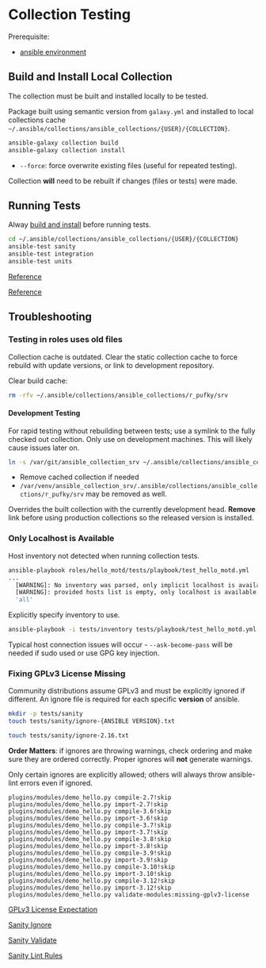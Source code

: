 # Collection Testing
Prerequisite:
* [ansible environment](../environment/ansible.md)

## Build and Install Local Collection
The collection must be built and installed locally to be tested.

Package built using semantic version from `galaxy.yml` and installed to local
collections cache
`~/.ansible/collections/ansible_collections/{USER}/{COLLECTION}`.

``` bash
ansible-galaxy collection build
ansible-galaxy collection install
```
* `--force`: force overwrite existing files (useful for repeated testing).

Collection **will** need to be rebuilt if changes (files or tests) were made.

## Running Tests
Alway [build and install](#build-and-install-local-collection) before running
tests.

``` bash
cd ~/.ansible/collections/ansible_collections/{USER}/{COLLECTION}
ansible-test sanity
ansible-test integration
ansible-test units
```

[Reference](https://docs.ansible.com/ansible/latest/dev_guide/developing_collections_testing.html)

[Reference](https://docs.ansible.com/ansible/latest/dev_guide/testing_running_locally.html#testing-running-locally)

## Troubleshooting

### Testing in roles uses old files
Collection cache is outdated. Clear the static collection cache to force
rebuild with update versions, or link to development repository.

Clear build cache:
``` bash
rm -rfv ~/.ansible/collections/ansible_collections/r_pufky/srv
```

#### Development Testing
For rapid testing without rebuilding between tests; use a symlink to the fully
checked out collection. Only use on development machines. This will likely
cause issues later on.

``` bash
ln -s /var/git/ansible_collection_srv ~/.ansible/collections/ansible_collections/r_pufky/srv
```
* Remove cached collection if needed
* `/var/venv/ansible_collection_srv/.ansible/collections/ansible_collections/r_pufky/srv`
  may be removed as well.

Overrides the built collection with the currently development head. **Remove**
link before using production collections so the released version is installed.

### Only Localhost is Available
Host inventory not detected when running collection tests.

``` bash
ansible-playbook roles/hello_motd/tests/playbook/test_hello_motd.yml
...
  [WARNING]: No inventory was parsed, only implicit localhost is available
  [WARNING]: provided hosts list is empty, only localhost is available. Note that the implicit localhost does not match
  'all'
```

Explicitly specify inventory to use.

``` bash
ansible-playbook -i tests/inventory tests/playbook/test_hello_motd.yml
```

Typical host connection issues will occur - `--ask-become-pass` will be needed
if sudo used or use GPG key injection.

### Fixing GPLv3 License Missing
Community distributions assume GPLv3 and must be explicitly ignored if
different. An ignore file is required for each specific **version** of ansible.

``` bash
mkdir -p tests/sanity
touch tests/sanity/ignore-{ANSIBLE VERSION}.txt

touch tests/sanity/ignore-2.16.txt
```

**Order Matters**: if ignores are throwing warnings, check ordering and make
sure they are ordered correctly. Proper ignores will **not** generate warnings.

Only certain ignores are explicitly allowed; others will always throw
ansible-lint errors even if ignored.
```
plugins/modules/demo_hello.py compile-2.7!skip
plugins/modules/demo_hello.py import-2.7!skip
plugins/modules/demo_hello.py compile-3.6!skip
plugins/modules/demo_hello.py import-3.6!skip
plugins/modules/demo_hello.py compile-3.7!skip
plugins/modules/demo_hello.py import-3.7!skip
plugins/modules/demo_hello.py compile-3.8!skip
plugins/modules/demo_hello.py import-3.8!skip
plugins/modules/demo_hello.py compile-3.9!skip
plugins/modules/demo_hello.py import-3.9!skip
plugins/modules/demo_hello.py compile-3.10!skip
plugins/modules/demo_hello.py import-3.10!skip
plugins/modules/demo_hello.py compile-3.12!skip
plugins/modules/demo_hello.py import-3.12!skip
plugins/modules/demo_hello.py validate-modules:missing-gplv3-license
```

[GPLv3 License Expectation](https://github.com/ansible/ansible/issues/67032)

[Sanity Ignore](https://docs.ansible.com/ansible/latest/dev_guide/testing/sanity/ignores.html)

[Sanity Validate](https://docs.ansible.com/ansible/latest/dev_guide/testing/sanity/validate-modules.html)

[Sanity Lint Rules](https://ansible.readthedocs.io/projects/lint/rules/sanity/)
